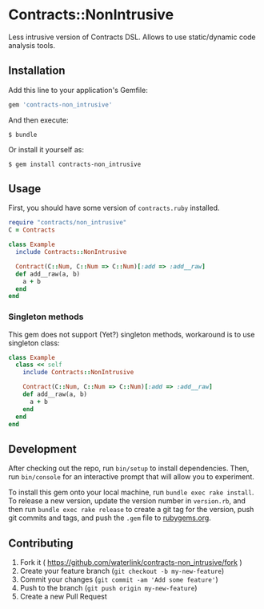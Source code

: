 # Contracts::NonIntrusive

Less intrusive version of Contracts DSL. Allows to use static/dynamic code
analysis tools.

## Installation

Add this line to your application's Gemfile:

```ruby
gem 'contracts-non_intrusive'
```

And then execute:

    $ bundle

Or install it yourself as:

    $ gem install contracts-non_intrusive

## Usage

First, you should have some version of `contracts.ruby` installed.

```ruby
require "contracts/non_intrusive"
C = Contracts

class Example
  include Contracts::NonIntrusive

  Contract(C::Num, C::Num => C::Num)[:add => :add__raw]
  def add__raw(a, b)
    a + b
  end
end
```

### Singleton methods

This gem does not support (Yet?) singleton methods, workaround is to use
singleton class:

```ruby
class Example
  class << self
    include Contracts::NonIntrusive

    Contract(C::Num, C::Num => C::Num)[:add => :add__raw]
    def add__raw(a, b)
      a + b
    end
  end
end
```

## Development

After checking out the repo, run `bin/setup` to install dependencies. Then, run `bin/console` for an interactive prompt that will allow you to experiment.

To install this gem onto your local machine, run `bundle exec rake install`. To release a new version, update the version number in `version.rb`, and then run `bundle exec rake release` to create a git tag for the version, push git commits and tags, and push the `.gem` file to [rubygems.org](https://rubygems.org).

## Contributing

1. Fork it ( https://github.com/waterlink/contracts-non_intrusive/fork )
2. Create your feature branch (`git checkout -b my-new-feature`)
3. Commit your changes (`git commit -am 'Add some feature'`)
4. Push to the branch (`git push origin my-new-feature`)
5. Create a new Pull Request
